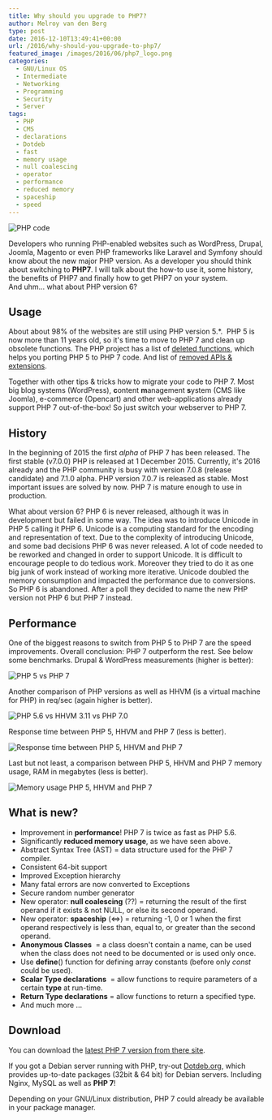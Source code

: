 ```yaml
---
title: Why should you upgrade to PHP7?
author: Melroy van den Berg
type: post
date: 2016-12-10T13:49:41+00:00
url: /2016/why-should-you-upgrade-to-php7/
featured_image: /images/2016/06/php7_logo.png
categories:
  - GNU/Linux OS
  - Intermediate
  - Networking
  - Programming
  - Security
  - Server
tags:
  - PHP
  - CMS
  - declarations
  - Dotdeb
  - fast
  - memory usage
  - null coalescing
  - operator
  - performance
  - reduced memory
  - spaceship
  - speed
---
```


![PHP code](/images/2016/06/php_code.jpg)

Developers who running PHP-enabled websites such as WordPress, Drupal, Joomla, Magento or even PHP frameworks like Laravel and Symfony should know about the new major PHP version. As a developer you should think about switching to **PHP7**. I will talk about the how-to use it, some history, the benefits of PHP7 and finally how to get PHP7 on your system.  
And uhm... what about PHP version 6?

## Usage

About about 98% of the websites are still using PHP version 5.\*.  PHP 5 is now more than 11 years old, so it's time to move to PHP 7 and clean up obsolete functions. The PHP project has a list of [deleted functions](http://php.net/manual/en/migration70.incompatible.php#migration70.incompatible.removed-functions), which helps you porting PHP 5 to PHP 7 code. And list of [removed APIs & extensions](https://wiki.php.net/rfc/removal_of_dead_sapis_and_exts).

Together with other tips & tricks how to migrate your code to PHP 7. Most big blog systems (WordPress), **c**ontent **m**anagement **s**ystem (CMS like Joomla), e-commerce (Opencart) and other web-applications already support PHP 7 out-of-the-box! So just switch your webserver to PHP 7.

## History

In the beginning of 2015 the first _alpha_ of PHP 7 has been released. The first stable (v7.0.0) PHP is released at 1 December 2015. Currently, it's 2016 already and the PHP community is busy with version 7.0.8 (release candidate) and 7.1.0 alpha. PHP version 7.0.7 is released as stable. Most important issues are solved by now. PHP 7 is mature enough to use in production.

What about version 6? PHP 6 is never released, although it was in development but failed in some way. The idea was to introduce Unicode in PHP 5 calling it PHP 6. Unicode is a computing standard for the encoding and representation of text. Due to the complexity of introducing Unicode, and some bad decisions PHP 6 was never released. A lot of code needed to be reworked and changed in order to support Unicode. It is difficult to encourage people to do tedious work. Moreover they tried to do it as one big junk of work instead of working more iterative. Unicode doubled the memory consumption and impacted the performance due to conversions. So PHP 6 is abandoned. After a poll they decided to name the new PHP version not PHP 6 but PHP 7 instead.

## Performance

One of the biggest reasons to switch from PHP 5 to PHP 7 are the speed improvements. Overall conclusion: PHP 7 outperform the rest. See below some benchmarks. Drupal & WordPress measurements (higher is better):

![PHP 5 vs PHP 7 ](/images/2016/05/speed_benchmark.png "PHP 5 vs PHP 7 website (**2x faster**!)")

Another comparison of PHP versions as well as HHVM (is a virtual machine for PHP) in req/sec (again higher is better).

![PHP 5.6 vs HHVM 3.11 vs PHP 7.0](/images/2016/05/requests_per_seconds.png "PHP 5.6 vs HHVM 3.11 vs PHP 7.0")

Response time between PHP 5, HHVM and PHP 7 (less is better).

![Response time between PHP 5, HHVM and PHP 7](/images/2016/05/respond_time.png "Response time between PHP 5, HHVM and PHP 7")

Last but not least, a comparison between PHP 5, HHVM and PHP 7 memory usage, RAM in megabytes (less is better).

![Memory usage PHP 5, HHVM and PHP 7](/images/2016/05/memory_useage.png "Memory usage PHP 5, HHVM and PHP 7")

## What is new?

- Improvement in **performance**! PHP 7 is twice as fast as PHP 5.6.
- Significantly **reduced memory usage**, as we have seen above.
- Abstract Syntax Tree (AST) = data structure used for the PHP 7 compiler.
- Consistent 64-bit support
- Improved Exception hierarchy
- Many fatal errors are now converted to Exceptions
- Secure random number generator
- New operator: **null coalescing** (??) = returning the result of the first operand if it exists & not NULL, or else its second operand.
- New operator: **spaceship** (<=>) = returning -1, 0 or 1 when the first operand respectively is less than, equal to, or greater than the second operand.
- **Anonymous Classes**  = a class doesn't contain a name, can be used when the class does not need to be documented or is used only once.
- Use **define**() function for defining array constants (before only _const_ could be used).
- **Scalar Type declarations**  = allow functions to require parameters of a certain **type** at run-time.
- **Return Type declarations** = allow functions to return a specified type.
- And much more ...

## Download

You can download the [latest PHP 7 version from there site](http://www.php.net/downloads.php).

If you got a Debian server running with PHP, try-out [Dotdeb.org](https://www.dotdeb.org/instructions/), which provides up-to-date packages (32bit & 64 bit) for Debian servers. Including Nginx, MySQL as well as **PHP 7**!

Depending on your GNU/Linux distribution, PHP 7 could already be available in your package manager.

